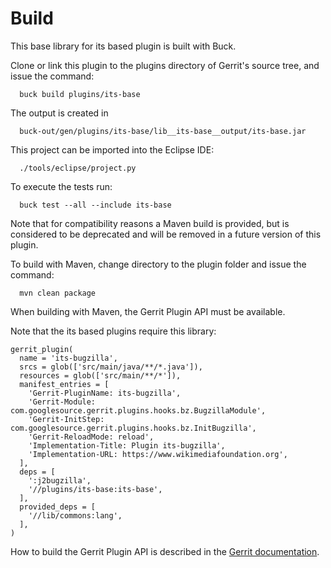 Build
=====

This base library for its based plugin is built with Buck.

Clone or link this plugin to the plugins directory of Gerrit's source
tree, and issue the command:

```
  buck build plugins/its-base
```

The output is created in

```
  buck-out/gen/plugins/its-base/lib__its-base__output/its-base.jar
```

This project can be imported into the Eclipse IDE:

```
  ./tools/eclipse/project.py
```

To execute the tests run:

```
  buck test --all --include its-base
```

Note that for compatibility reasons a Maven build is provided, but is considered
to be deprecated and will be removed in a future version of this plugin.

To build with Maven, change directory to the plugin folder and issue the
command:

```
  mvn clean package
```

When building with Maven, the Gerrit Plugin API must be available.

Note that the its based plugins require this library:

```
gerrit_plugin(
  name = 'its-bugzilla',
  srcs = glob(['src/main/java/**/*.java']),
  resources = glob(['src/main/**/*']),
  manifest_entries = [
    'Gerrit-PluginName: its-bugzilla',
    'Gerrit-Module: com.googlesource.gerrit.plugins.hooks.bz.BugzillaModule',
    'Gerrit-InitStep: com.googlesource.gerrit.plugins.hooks.bz.InitBugzilla',
    'Gerrit-ReloadMode: reload',
    'Implementation-Title: Plugin its-bugzilla',
    'Implementation-URL: https://www.wikimediafoundation.org',
  ],
  deps = [
    ':j2bugzilla',
    '//plugins/its-base:its-base',
  ],
  provided_deps = [
    '//lib/commons:lang',
  ],
)
```

How to build the Gerrit Plugin API is described in the [Gerrit
documentation](../../../Documentation/dev-buck.html#_extension_and_plugin_api_jar_files).
